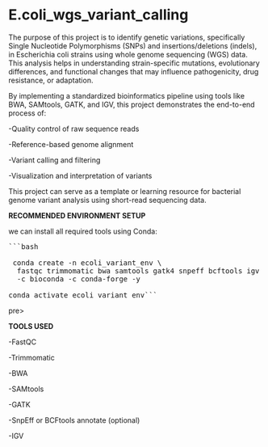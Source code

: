 # E.coli_wgs_variant_calling
The purpose of this project is to identify genetic variations, specifically Single Nucleotide Polymorphisms (SNPs) and insertions/deletions (indels), in Escherichia coli strains using whole genome sequencing (WGS) data. This analysis helps in understanding strain-specific mutations, evolutionary differences, and functional changes that may influence pathogenicity, drug resistance, or adaptation.

By implementing a standardized bioinformatics pipeline using tools like BWA, SAMtools, GATK, and IGV, this project demonstrates the end-to-end process of:

-Quality control of raw sequence reads

-Reference-based genome alignment

-Variant calling and filtering

-Visualization and interpretation of variants

This project can serve as a template or learning resource for bacterial genome variant analysis using short-read sequencing data.

**RECOMMENDED ENVIRONMENT SETUP**

 we can install all required tools using Conda:
 
<pre>```bash
 
 conda create -n ecoli_variant_env \
  fastqc trimmomatic bwa samtools gatk4 snpeff bcftools igv \
  -c bioconda -c conda-forge -y

conda activate ecoli_variant_env```</pre>pre>

**TOOLS USED**

-FastQC

-Trimmomatic

-BWA

-SAMtools

-GATK

-SnpEff or BCFtools annotate (optional)

-IGV

